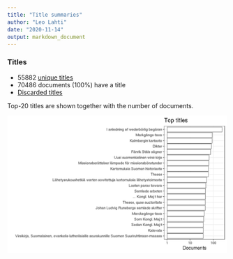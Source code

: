 ```yaml
---
title: "Title summaries"
author: "Leo Lahti"
date: "2020-11-14"
output: markdown_document
---
```



### Titles

 * 55882 [unique titles](output.tables/title_accepted.csv)
 * 70486 documents (100%) have a title
 * [Discarded titles](output.tables/title_discarded.csv)

Top-20 titles are shown together with the number of documents.

![plot of chunk summarytitle](figure/summarytitle-1.png)

